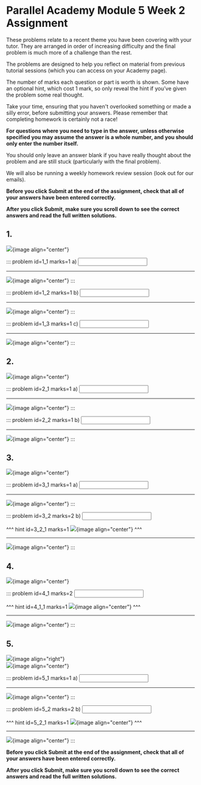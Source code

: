 # Parallel Academy Module 5 Week 2 Assignment

These problems relate to a recent theme you have been covering with your tutor. They are arranged in order of increasing difficulty and the final problem is much more of a challenge than the rest.  

The problems are designed to help you reflect on material from previous tutorial sessions (which you can access on your Academy page).  

The number of marks each question or part is worth is shown. Some have an optional hint, which cost 1 mark, so only reveal the hint if you’ve given the problem some real thought.   

Take your time, ensuring that you haven't overlooked something or made a silly error, before submitting your answers. Please remember that completing homework is certainly not a race!  

**For questions where you need to type in the answer, unless otherwise specified you may assume the answer is a whole number, and you should only enter the number itself.**  

You should only leave an answer blank if you have really thought about the problem and are still stuck (particularly with the final problem).  

We will also be running a weekly homework review session (look out for our emails).  

**Before you click Submit at the end of the assignment, check that all of your answers have been entered correctly.** 
  
**After you click Submit, make sure you scroll down to see the correct answers and read the full written solutions.**  

## 1.	
![](/resources/academy-5-week-3/q1.png){image align="center"}  

::: problem id=1_1 marks=1
a) <input type="number" solution="9"/>  

---

![](/resources/academy-5-week-3/s1a.png){image align="center"}
:::  

::: problem id=1_2 marks=1
b) <input type="number" solution="18"/>  

---

![](/resources/academy-5-week-3/s1b.png){image align="center"}
:::  

::: problem id=1_3 marks=1
c) <input type="number" solution="45"/>  

---

![](/resources/academy-5-week-3/s1c.png){image align="center"}
:::  


## 2.
![](/resources/academy-5-week-3/q2.png){image align="center"}  

::: problem id=2_1 marks=1
a) <input type="number" solution="10"/>  

---

![](/resources/academy-5-week-3/s2a.png){image align="center"}
:::  

::: problem id=2_2 marks=1
b) <input type="number" solution="3"/>  

---

![](/resources/academy-5-week-3/s2b.png){image align="center"}
:::  


## 3.
![](/resources/academy-5-week-3/q3.png){image align="center"}  

::: problem id=3_1 marks=1
a) <input type="number" solution="90"/>  

---

![](/resources/academy-5-week-3/s3a.png){image align="center"}
:::  

::: problem id=3_2 marks=2
b) <input type="number" solution="10"/>  

^^^ hint id=3_2_1 marks=1
![](/resources/academy-5-week-3/h3b.png){image align="center"} 
^^^  

---

![](/resources/academy-5-week-3/s3b.png){image align="center"}
:::  


## 4.
![](/resources/academy-5-week-3/q4.png){image align="center"}  

::: problem id=4_1 marks=2
<input type="number" solution="5"/>  

^^^ hint id=4_1_1 marks=1
![](/resources/academy-5-week-3/h4.png){image align="center"} 
^^^  

---

![](/resources/academy-5-week-3/s4.png){image align="center"}
:::  


## 5.
![](/resources/academy-4-week-2/4-skull.png){image align="right"}  
![](/resources/academy-5-week-3/q5.png){image align="center"}  
 
::: problem id=5_1 marks=1
a) <input type="number" solution="0"/>  

---

![](/resources/academy-5-week-3/s5a.png){image align="center"}
:::  

::: problem id=5_2 marks=2
b) <input type="number" solution="18"/>  

^^^ hint id=5_2_1 marks=1
![](/resources/academy-5-week-3/h5b.png){image align="center"} 
^^^ 

---

![](/resources/academy-5-week-3/s5b.png){image align="center"}
::: 

**Before you click Submit at the end of the assignment, check that all of your answers have been entered correctly.** 
  
**After you click Submit, make sure you scroll down to see the correct answers and read the full written solutions.**  